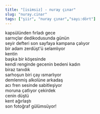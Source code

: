 ```yaml
---
title: "[isimsiz] - nuray çınar"
slug: "nuray.cinar"
tags: ["şiir", "nuray çınar","sayı:dört"]
---
```

kapsülünden fırladı gece  
sarnıçlar dedikodusunda günün\
seyir defteri son sayfaya kampana çalıyor\
bir adam zerdüşt'ü selamlıyor\
kentin\
başka bir köşesinde\
kendi renginde gecenin bedeni kadın\
biraz tanıdık\
sarhoşun biri çay ısmarlıyor\
demlenmiş alkolüne arkadaş\
acı fren sesinde sabitleşiyor\
moruna çatlıyor çekirdek\
cenin düştü\
kent ağırlaştı\
son fotoğraf gülümsüyor!
